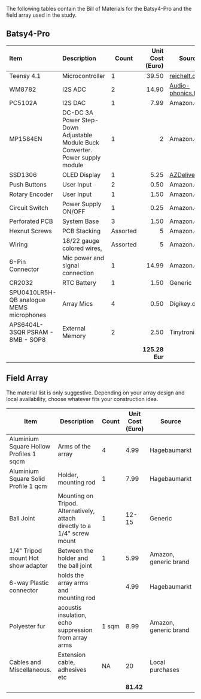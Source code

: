 The following tables contain the Bill of Materials for the Batsy4-Pro and the field array used in the study.

## Batsy4-Pro


| Item                                     | Description                                                  | Count    | Unit Cost (Euro) | Source                                                       |
| :--------------------------------------- | :----------------------------------------------------------- | -------- | ---------------: | ------------------------------------------------------------ |
| Teensy 4.1                               | Microcontroller                                              | 1        |            39.50 | [reichelt.de](https://www.reichelt.de/de/de/shop/produkt/teensy_4_1_usb_ohne_header-283580) |
| WM8782                                   | I2S ADC                                                      | 2        |            14.90 | [Audio-phonics.fr](https://www.audiophonics.fr/en/devices-hifi-audio-adc/stereo-adc-board-wm8782-i2s-24bit-192khz-p-14897.html?srsltid=AfmBOoo-uPe7R-Jdt2QEF9YknPKcZEb4YQwHo7E_ZxAsTi9mXKPggGf_) |
| PC5102A                                  | I2S DAC                                                      | 1        |             7.99 | Amazon.de                                                    |
| MP1584EN                                 | DC-DC 3A Power Step-Down Adjustable Module Buck Converter. Power supply module | 1        |                2 | Amazon.de                                                    |
| SSD1306                                  | OLED Display                                                 | 1        |             5.25 | [AZDelivery.de](https://www.az-delivery.de/en/products/0-96zolldisplay?variant=26462805705) |
| Push Buttons                             | User Input                                                   | 2        |             0.50 | Amazon.de                                                    |
| Rotary Encoder                           | User Input                                                   | 1        |             1.50 | Amazon.de                                                    |
| Circuit Switch                           | Power Supply ON/OFF                                          | 1        |             0.25 | Amazon.de                                                    |
| Perforated PCB                           | System Base                                                  | 3        |             1.50 | Amazon.de                                                    |
| Hexnut Screws                            | PCB Stacking                                                 | Assorted |                5 | Amazon.de                                                    |
| Wiring                                   | 18/22 gauge colored wires,                                   | Assorted |                5 | Amazon.de                                                    |
| 6-Pin Connector                          | Mic power and signal connection                              | 1        |            14.99 | Amazon.de                                                    |
| CR2032                                   | RTC Battery                                                  | 1        |             1.50 | Generic                                                      |
| SPU0410LR5H-QB analogue MEMS microphones | Array Mics                                                   | 4        |             0.50 | Digikey.de                                                   |
| APS6404L-3SQR PSRAM - 8MB - SOP8         | External Memory                                              | 2        |             2.50 | Tinytronics.nl                                               |
|                                          |                                                              |          |   **125.28 Eur** |                                                              |



## Field Array

The material list is only suggestive. Depending on your array design and local availability, choose whatever fits your construction idea.

| Item                                    | Description                                                  | Count | Unit Cost (Euro) | Source                |
| --------------------------------------- | ------------------------------------------------------------ | ----- | ---------------- | --------------------- |
| Aluminium Square Hollow Profiles 1 sqcm | Arms of the array                                            | 4     | 4.99             | Hagebaumarkt          |
| Aluminium Square Solid Profile 1 qcm    | Holder, mounting rod                                         | 1     | 7.99             | Hagebaumarkt          |
| Ball Joint                              | Mounting on Tripod. Alternatively, attach directly to a 1/4" screw mount | 1     | 12-15            | Generic               |
| 1/4" Tripod mount Hot show adapter      | Between the holder and the ball joint                        | 1     | 5.99             | Amazon, generic brand |
| 6-way Plastic connector                 | holds the array arms and mounting rod                        |       | 4.99             | Hagebaumarkt          |
| Polyester fur                           | acoustis insulation, echo suppression from array arms        | 1 sqm | 8.99             | Amazon, generic brand |
| Cables and Miscellaneous.               | Extension cable, adhesives etc                               | NA    | 20               | Local purchases       |
|                                         |                                                              |       | **81.42**        |                       |


